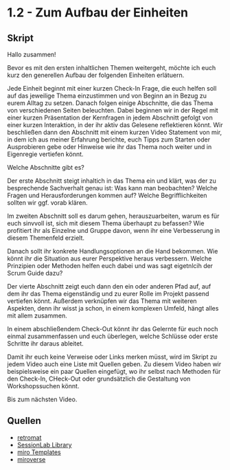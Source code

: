 # 1.2 - Zum Aufbau der Einheiten

## Skript

Hallo zusammen!

Bevor es mit den ersten inhaltlichen Themen weitergeht, möchte ich euch kurz den generellen Aufbau der folgenden Einheiten erlätuern.

Jede Einheit beginnt mit einer kurzen Check-In Frage, die euch helfen soll auf das jeweilige Thema einzustimmen und von Beginn an in Bezug zu eurem Alltag zu setzen. Danach folgen einige Abschnitte, die das Thema von verschiedenen Seiten beleuchten. Dabei beginnen wir in der Regel mit einer kurzen Präsentation der Kernfragen in jedem Abschnitt gefolgt von einer kurzen Interaktion, in der ihr aktiv das Gelesene reflektieren könnt. Wir beschließen dann den Abschnitt mit einem kurzen Video Statement von mir, in dem ich aus meiner Erfahrung berichte, euch Tipps zum Starten oder Ausprobieren gebe oder Hinweise wie ihr das Thema noch weiter und in Eigenregie vertiefen könnt.

Welche Abschnitte gibt es?

Der erste Abschnitt steigt inhaltich in das Thema ein und klärt, was der zu besprechende Sachverhalt genau ist: Was kann man beobachten? Welche Fragen und Herausforderungen kommen auf? Welche Begrifflichkeiten sollten wir ggf. vorab klären.

Im zweiten Abschnitt soll es darum gehen, herauszuarbeiten, warum es für euch sinvvoll ist, sich mit diesem Thema überhaupt zu befassen? Wie profitiert ihr als Einzelne und Gruppe davon, wenn ihr eine Verbesserung in diesem Themenfeld erzielt.

Danach sollt ihr konkrete Handlungsoptionen an die Hand bekommen. Wie könnt ihr die Situation aus eurer Perspektive heraus verbessern. Welche Prinzipien oder Methoden helfen euch dabei und was sagt eigetnlcih der Scrum Guide dazu?

Der vierte Abschnitt zeigt euch dann den ein oder anderen Pfad auf, auf dem ihr das Thema eigenständig und zu eurer Rolle im Projekt passend vertiefen könnt. Außerdem verknüpfen wir das Thema mit weiteren Aspekten, denn ihr wisst ja schon, in einem komplexen Umfeld, hängt alles mit allem zusammen.

In einem abschließendem Check-Out könnt ihr das Gelernte für euch noch einmal zusammenfassen und euch überlegen, welche Schlüsse oder erste Schritte ihr daraus ableitet.

Damit ihr euch keine Verweise oder Links merken müsst, wird im Skript zu jedem Video auch eine Liste mit Quellen geben. Zu diesem Video haben wir beispielsweise ein paar Quellen eingefügt, wo ihr selbst nach Methoden für den Check-In, CHeck-Out oder grundsätzlich die Gestaltung von Workshopssuchen könnt.

Bis zum nächsten Video.

## Quellen

- [retromat](https://retromat.org/de)
- [SessionLab Library](https://www.sessionlab.com/library)
- [miro Templates](https://miro.com/de/templates/)
- [miroverse](https://miro.com/miroverse/)
